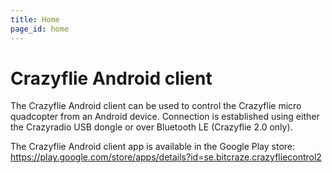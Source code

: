 ```yaml
---
title: Home
page_id: home
---
```


# Crazyflie Android client

The Crazyflie Android client can be used to control the Crazyflie micro quadcopter from an Android device.
Connection is established using either the Crazyradio USB dongle or over Bluetooth LE (Crazyflie 2.0 only).

The Crazyflie Android client app is available in the Google Play store:  
https://play.google.com/store/apps/details?id=se.bitcraze.crazyfliecontrol2
